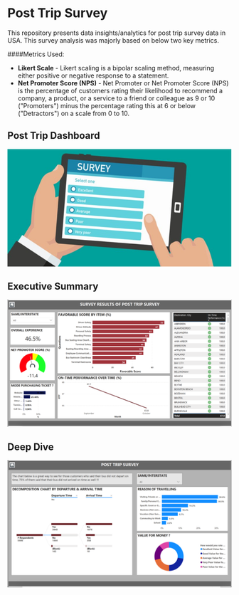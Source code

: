 # Post Trip Survey
This repository presents data insights/analytics for post trip survey data in USA. This survey analysis was majorly based on below two key metrics.

####Metrics Used:
- **Likert Scale** - Likert scaling is a bipolar scaling method, measuring either positive or negative response to a statement.
- **Net Promoter Score (NPS)** - Net Promoter or Net Promoter Score (NPS) is the percentage of customers rating their likelihood to recommend a company, a product, or a service to a friend or colleague as 9 or 10 ("Promoters") minus the percentage rating this at 6 or below ("Detractors") on a scale from 0 to 10.


## Post Trip Dashboard
![](images/post-trip-title.jpg)

## Executive Summary
![](images/post-trip-dashboard-executive-summary.png)

## Deep Dive
![](images/post-trip-dashboard-deep-dive.png)